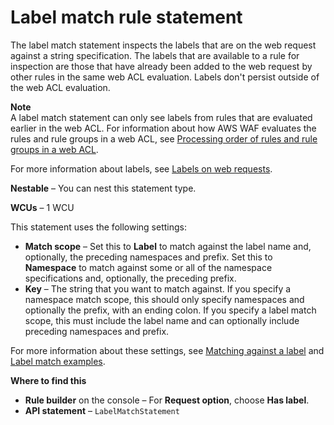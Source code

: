 # Label match rule statement<a name="waf-rule-statement-type-label-match"></a>

The label match statement inspects the labels that are on the web request against a string specification\. The labels that are available to a rule for inspection are those that have already been added to the web request by other rules in the same web ACL evaluation\. Labels don't persist outside of the web ACL evaluation\. 

**Note**  
A label match statement can only see labels from rules that are evaluated earlier in the web ACL\. For information about how AWS WAF evaluates the rules and rule groups in a web ACL, see [Processing order of rules and rule groups in a web ACL](web-acl-processing-order.md)\.

For more information about labels, see [Labels on web requests](waf-labels.md)\.

**Nestable** – You can nest this statement type\. 

**WCUs** – 1 WCU

This statement uses the following settings: 
+ **Match scope** – Set this to **Label** to match against the label name and, optionally, the preceding namespaces and prefix\. Set this to **Namespace** to match against some or all of the namespace specifications and, optionally, the preceding prefix\. 
+ **Key** – The string that you want to match against\. If you specify a namespace match scope, this should only specify namespaces and optionally the prefix, with an ending colon\. If you specify a label match scope, this must include the label name and can optionally include preceding namespaces and prefix\. 

For more information about these settings, see [Matching against a label](waf-rule-label-match.md) and [Label match examples](waf-rule-label-match-examples.md)\.

**Where to find this**
+ **Rule builder** on the console – For **Request option**, choose **Has label**\.
+ **API statement** – `LabelMatchStatement`